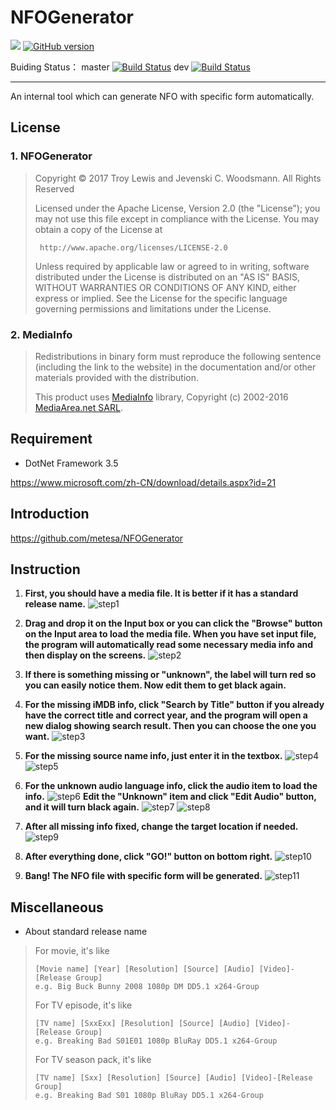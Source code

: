 # NFOGenerator
[![](https://img.shields.io/badge/TAiCHi-encoding-brightgreen.svg?style=flat)](https://github.com/metesa/NFOGenerator)
[![GitHub version](https://badge.fury.io/gh/metesa%2FNFOGenerator.svg)](https://badge.fury.io/gh/metesa%2FNFOGenerator)

Buiding Status：   master [![Build Status](https://travis-ci.org/metesa/NFOGenerator.svg?branch=master)](https://travis-ci.org/metesa/NFOGenerator)
dev [![Build Status](https://travis-ci.org/metesa/NFOGenerator.svg?branch=dev)](https://travis-ci.org/metesa/NFOGenerator)

---
An internal tool which can generate NFO with specific form automatically.

## License

### 1. NFOGenerator

>  Copyright © 2017 Troy Lewis and Jevenski C. Woodsmann. All Rights Reserved
>
>  Licensed under the Apache License, Version 2.0 (the "License");
>  you may not use this file except in compliance with the License.
>  You may obtain a copy of the License at
>
>      http://www.apache.org/licenses/LICENSE-2.0
>
>  Unless required by applicable law or agreed to in writing, software
>  distributed under the License is distributed on an "AS IS" BASIS,
>  WITHOUT WARRANTIES OR CONDITIONS OF ANY KIND, either express or implied.
>  See the License for the specific language governing permissions and
>  limitations under the License.

### 2. MediaInfo
> Redistributions in binary form must reproduce the following sentence (including the link to the website) in the documentation and/or other materials provided with the distribution.
> 
> This product uses [MediaInfo](http://mediaarea.net/MediaInfo) library, Copyright (c) 2002-2016 [MediaArea.net SARL](mailto:Info@MediaArea.net).

## Requirement

* DotNet Framework 3.5

<https://www.microsoft.com/zh-CN/download/details.aspx?id=21>

## Introduction

<https://github.com/metesa/NFOGenerator>

## Instruction

1. **First, you should have a media file. It is better if it has a standard release name.**
![step1](./Screenshots/Step_1.png)

2. **Drag and drop it on the Input box or you can click the "Browse" button on the Input area to load the media file. When you have set input file, the program will automatically read some necessary media info and then display on the screens.**
![step2](./Screenshots/Step_2.png)

3. **If there is something missing or "unknown", the label will turn red so you can easily notice them. Now edit them to get black again.**

4. **For the missing iMDB info, click "Search by Title" button if you already have the correct title and correct year, and the program will open a new dialog showing search result. Then you can choose the one you want.**
![step3](./Screenshots/Step_3.png)

5. **For the missing source name info, just enter it in the textbox.**
![step4](./Screenshots/Step_4.png)
![step5](./Screenshots/Step_5.png)

6. **For the unknown audio language info, click the audio item to load the info.**
![step6](./Screenshots/Step_6.png)
**Edit the "Unknown" item and click "Edit Audio" button, and it will turn black again.**
![step7](./Screenshots/Step_7.png)
![step8](./Screenshots/Step_8.png)

7. **After all missing info fixed, change the target location if needed.**
![step9](./Screenshots/Step_9.png)

8. **After everything done, click "GO!" button on bottom right.**
![step10](./Screenshots/Step_10.png)

9. **Bang! The NFO file with specific form will be generated.**
![step11](./Screenshots/Step_11.png)


## Miscellaneous

* About standard release name

> For movie, it's like
> 
>     [Movie name] [Year] [Resolution] [Source] [Audio] [Video]-[Release Group]
>     e.g. Big Buck Bunny 2008 1080p DM DD5.1 x264-Group
>     
> For TV episode, it's like
> 
>     [TV name] [SxxExx] [Resolution] [Source] [Audio] [Video]-[Release Group]
>     e.g. Breaking Bad S01E01 1080p BluRay DD5.1 x264-Group
>     
> For TV season pack, it's like
> 
>     [TV name] [Sxx] [Resolution] [Source] [Audio] [Video]-[Release Group]
>     e.g. Breaking Bad S01 1080p BluRay DD5.1 x264-Group

